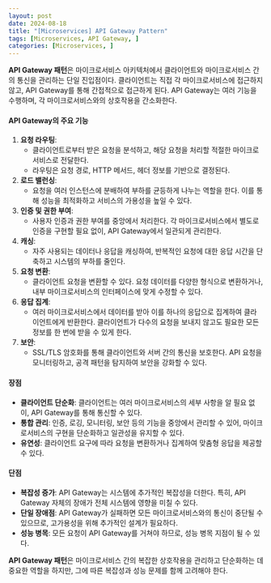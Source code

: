 ```yaml
---
layout: post
date: 2024-08-18
title: "[Microservices] API Gateway Pattern"
tags: [Microservices, API Gateway, ]
categories: [Microservices, ]
---
```



**API Gateway 패턴**은 마이크로서비스 아키텍처에서 클라이언트와 마이크로서비스 간의 통신을 관리하는 단일 진입점이다. 클라이언트는 직접 각 마이크로서비스에 접근하지 않고, API Gateway를 통해 간접적으로 접근하게 된다. API Gateway는 여러 기능을 수행하며, 각 마이크로서비스와의 상호작용을 간소화한다.


#### API Gateway의 주요 기능

1. **요청 라우팅**:
	- 클라이언트로부터 받은 요청을 분석하고, 해당 요청을 처리할 적절한 마이크로서비스로 전달한다.
	- 라우팅은 요청 경로, HTTP 메서드, 헤더 정보를 기반으로 결정된다.
2. **로드 밸런싱**:
	- 요청을 여러 인스턴스에 분배하여 부하를 균등하게 나누는 역할을 한다. 이를 통해 성능을 최적화하고 서비스의 가용성을 높일 수 있다.
3. **인증 및 권한 부여**:
	- 사용자 인증과 권한 부여를 중앙에서 처리한다. 각 마이크로서비스에서 별도로 인증을 구현할 필요 없이, API Gateway에서 일관되게 관리한다.
4. **캐싱**:
	- 자주 사용되는 데이터나 응답을 캐싱하여, 반복적인 요청에 대한 응답 시간을 단축하고 시스템의 부하를 줄인다.
5. **요청 변환**:
	- 클라이언트 요청을 변환할 수 있다. 요청 데이터를 다양한 형식으로 변환하거나, 내부 마이크로서비스의 인터페이스에 맞게 수정할 수 있다.
6. **응답 집계**:
	- 여러 마이크로서비스에서 데이터를 받아 이를 하나의 응답으로 집계하여 클라이언트에게 반환한다. 클라이언트가 다수의 요청을 보내지 않고도 필요한 모든 정보를 한 번에 받을 수 있게 한다.
7. **보안**:
	- SSL/TLS 암호화를 통해 클라이언트와 서버 간의 통신을 보호한다. API 요청을 모니터링하고, 공격 패턴을 탐지하여 보안을 강화할 수 있다.

#### 장점

- **클라이언트 단순화**: 클라이언트는 여러 마이크로서비스의 세부 사항을 알 필요 없이, API Gateway를 통해 통신할 수 있다.
- **통합 관리**: 인증, 로깅, 모니터링, 보안 등의 기능을 중앙에서 관리할 수 있어, 마이크로서비스의 구현을 단순화하고 일관성을 유지할 수 있다.
- **유연성**: 클라이언트 요구에 따라 요청을 변환하거나 집계하여 맞춤형 응답을 제공할 수 있다.

#### 단점

- **복잡성 증가**: API Gateway는 시스템에 추가적인 복잡성을 더한다. 특히, API Gateway 자체의 장애가 전체 시스템에 영향을 미칠 수 있다.
- **단일 장애점**: API Gateway가 실패하면 모든 마이크로서비스와의 통신이 중단될 수 있으므로, 고가용성을 위해 추가적인 설계가 필요하다.
- **성능 병목**: 모든 요청이 API Gateway를 거쳐야 하므로, 성능 병목 지점이 될 수 있다.

**API Gateway 패턴**은 마이크로서비스 간의 복잡한 상호작용을 관리하고 단순화하는 데 중요한 역할을 하지만, 그에 따른 복잡성과 성능 문제를 함께 고려해야 한다.

